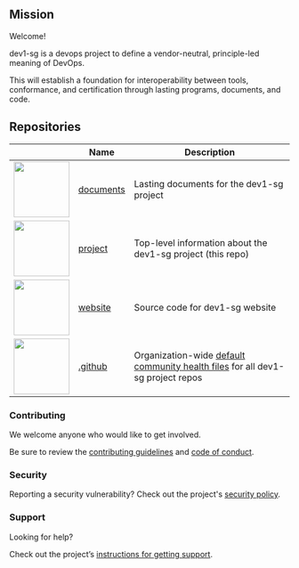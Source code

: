 ## Mission

Welcome!

dev1-sg is a devops project to define a vendor-neutral, principle-led meaning of DevOps.

This will establish a foundation for interoperability between tools, conformance, and certification through lasting programs, documents, and code.

## Repositories

| | Name | Description |
| -- | -- | -- |
| <img src="https://openmoji.org/data/color/svg/1F4C4.svg" width="100"> | [documents](https://github.com/dev1-sg/documents) |  Lasting documents for the dev1-sg project |
| <img src="https://openmoji.org/data/color/svg/1F5D3.svg" width="100"> | [project](https://github.com/dev1-sg/project) | Top-level information about the dev1-sg project (this repo) |
| <img src="https://openmoji.org/data/color/svg/1F310.svg" width="100"> | [website](https://github.com/dev1-sg/website) | Source code for dev1-sg website |
| <img src="https://openmoji.org/data/color/svg/1FA7A.svg" width="100"> | [.github](https://github.com/dev1-sg/.github) | Organization-wide [default community health files](https://docs.github.com/en/communities/setting-up-your-project-for-healthy-contributions/creating-a-default-community-health-file) for all dev1-sg project repos |

### Contributing

We welcome anyone who would like to get involved.

Be sure to review the [contributing guidelines](https://github.com/dev1-sg/.github/blob/main/CONTRIBUTING.md) and [code of conduct](https://github.com/dev1-sg/.github/blob/main/CODE_OF_CONDUCT.md).

### Security

Reporting a security vulnerability? Check out the project's [security policy](https://github.com/dev1-sg/.github/blob/main/SECURITY.md).

### Support

Looking for help?

Check out the project’s [instructions for getting support](https://github.com/dev1-sg/.github/blob/main/SUPPORT.md).

